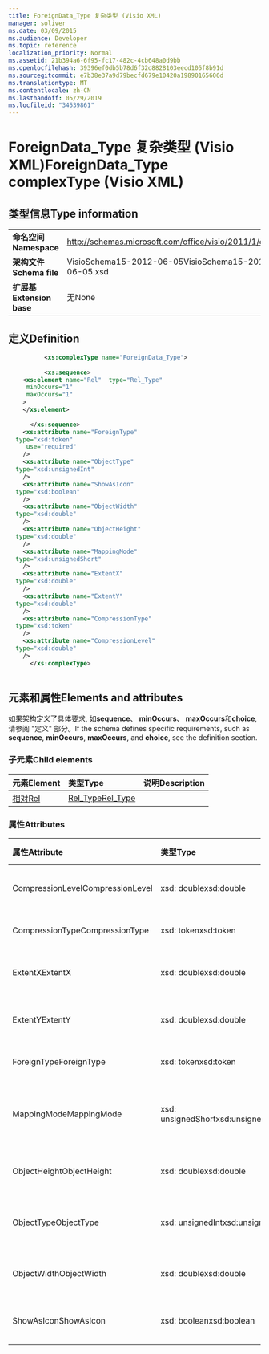 ```yaml
---
title: ForeignData_Type 复杂类型 (Visio XML)
manager: soliver
ms.date: 03/09/2015
ms.audience: Developer
ms.topic: reference
localization_priority: Normal
ms.assetid: 21b394a6-6f95-fc17-482c-4cb648a0d9bb
ms.openlocfilehash: 39396ef0db5b78d6f32d8828103eecd105f8b91d
ms.sourcegitcommit: e7b38e37a9d79becfd679e10420a19890165606d
ms.translationtype: MT
ms.contentlocale: zh-CN
ms.lasthandoff: 05/29/2019
ms.locfileid: "34539861"
---
```

# <a name="foreigndatatype-complextype-visio-xml"></a><span data-ttu-id="3cb3a-102">ForeignData_Type 复杂类型 (Visio XML)</span><span class="sxs-lookup"><span data-stu-id="3cb3a-102">ForeignData_Type complexType (Visio XML)</span></span>

## <a name="type-information"></a><span data-ttu-id="3cb3a-103">类型信息</span><span class="sxs-lookup"><span data-stu-id="3cb3a-103">Type information</span></span>

|||
|:-----|:-----|
|<span data-ttu-id="3cb3a-104">**命名空间**</span><span class="sxs-lookup"><span data-stu-id="3cb3a-104">**Namespace**</span></span> <br/> |http://schemas.microsoft.com/office/visio/2011/1/core  <br/> |
|<span data-ttu-id="3cb3a-105">**架构文件**</span><span class="sxs-lookup"><span data-stu-id="3cb3a-105">**Schema file**</span></span> <br/> |<span data-ttu-id="3cb3a-106">VisioSchema15-2012-06-05</span><span class="sxs-lookup"><span data-stu-id="3cb3a-106">VisioSchema15-2012-06-05.xsd</span></span>  <br/> |
|<span data-ttu-id="3cb3a-107">**扩展基**</span><span class="sxs-lookup"><span data-stu-id="3cb3a-107">**Extension base**</span></span> <br/> |<span data-ttu-id="3cb3a-108">无</span><span class="sxs-lookup"><span data-stu-id="3cb3a-108">None</span></span>  <br/> |
   
## <a name="definition"></a><span data-ttu-id="3cb3a-109">定义</span><span class="sxs-lookup"><span data-stu-id="3cb3a-109">Definition</span></span>

```XML
          <xs:complexType name="ForeignData_Type">
          
          <xs:sequence>
    <xs:element name="Rel"  type="Rel_Type"
     minOccurs="1"
     maxOccurs="1"
    >
    </xs:element>
    
      </xs:sequence>
    <xs:attribute name="ForeignType"
  type="xsd:token"
     use="required"
    />
    <xs:attribute name="ObjectType"
  type="xsd:unsignedInt"
    />
    <xs:attribute name="ShowAsIcon"
  type="xsd:boolean"
    />
    <xs:attribute name="ObjectWidth"
  type="xsd:double"
    />
    <xs:attribute name="ObjectHeight"
  type="xsd:double"
    />
    <xs:attribute name="MappingMode"
  type="xsd:unsignedShort"
    />
    <xs:attribute name="ExtentX"
  type="xsd:double"
    />
    <xs:attribute name="ExtentY"
  type="xsd:double"
    />
    <xs:attribute name="CompressionType"
  type="xsd:token"
    />
    <xs:attribute name="CompressionLevel"
  type="xsd:double"
    />
      </xs:complexType>
      
```

## <a name="elements-and-attributes"></a><span data-ttu-id="3cb3a-110">元素和属性</span><span class="sxs-lookup"><span data-stu-id="3cb3a-110">Elements and attributes</span></span>

<span data-ttu-id="3cb3a-111">如果架构定义了具体要求, 如**sequence**、 **minOccurs**、 **maxOccurs**和**choice**, 请参阅 "定义" 部分。</span><span class="sxs-lookup"><span data-stu-id="3cb3a-111">If the schema defines specific requirements, such as **sequence**, **minOccurs**, **maxOccurs**, and **choice**, see the definition section.</span></span> 
  
### <a name="child-elements"></a><span data-ttu-id="3cb3a-112">子元素</span><span class="sxs-lookup"><span data-stu-id="3cb3a-112">Child elements</span></span>

|<span data-ttu-id="3cb3a-113">**元素**</span><span class="sxs-lookup"><span data-stu-id="3cb3a-113">**Element**</span></span>|<span data-ttu-id="3cb3a-114">**类型**</span><span class="sxs-lookup"><span data-stu-id="3cb3a-114">**Type**</span></span>|<span data-ttu-id="3cb3a-115">**说明**</span><span class="sxs-lookup"><span data-stu-id="3cb3a-115">**Description**</span></span>|
|:-----|:-----|:-----|
|[<span data-ttu-id="3cb3a-116">相对</span><span class="sxs-lookup"><span data-stu-id="3cb3a-116">Rel</span></span>](rel-element-foreigndata_type-complextypevisio-xml.md) <br/> |[<span data-ttu-id="3cb3a-117">Rel_Type</span><span class="sxs-lookup"><span data-stu-id="3cb3a-117">Rel_Type</span></span>](rel_type-complextypevisio-xml.md) <br/> ||
   
### <a name="attributes"></a><span data-ttu-id="3cb3a-118">属性</span><span class="sxs-lookup"><span data-stu-id="3cb3a-118">Attributes</span></span>

|<span data-ttu-id="3cb3a-119">**属性**</span><span class="sxs-lookup"><span data-stu-id="3cb3a-119">**Attribute**</span></span>|<span data-ttu-id="3cb3a-120">**类型**</span><span class="sxs-lookup"><span data-stu-id="3cb3a-120">**Type**</span></span>|<span data-ttu-id="3cb3a-121">**必需**</span><span class="sxs-lookup"><span data-stu-id="3cb3a-121">**Required**</span></span>|<span data-ttu-id="3cb3a-122">**描述**</span><span class="sxs-lookup"><span data-stu-id="3cb3a-122">**Description**</span></span>|<span data-ttu-id="3cb3a-123">**可能的值**</span><span class="sxs-lookup"><span data-stu-id="3cb3a-123">**Possible values**</span></span>|
|:-----|:-----|:-----|:-----|:-----|
|<span data-ttu-id="3cb3a-124">CompressionLevel</span><span class="sxs-lookup"><span data-stu-id="3cb3a-124">CompressionLevel</span></span>  <br/> |<span data-ttu-id="3cb3a-125">xsd: double</span><span class="sxs-lookup"><span data-stu-id="3cb3a-125">xsd:double</span></span>  <br/> |<span data-ttu-id="3cb3a-126">可选</span><span class="sxs-lookup"><span data-stu-id="3cb3a-126">optional</span></span>  <br/> ||<span data-ttu-id="3cb3a-127">Xsd: double 类型的值。</span><span class="sxs-lookup"><span data-stu-id="3cb3a-127">Values of the xsd:double type.</span></span>  <br/> |
|<span data-ttu-id="3cb3a-128">CompressionType</span><span class="sxs-lookup"><span data-stu-id="3cb3a-128">CompressionType</span></span>  <br/> |<span data-ttu-id="3cb3a-129">xsd: token</span><span class="sxs-lookup"><span data-stu-id="3cb3a-129">xsd:token</span></span>  <br/> |<span data-ttu-id="3cb3a-130">可选</span><span class="sxs-lookup"><span data-stu-id="3cb3a-130">optional</span></span>  <br/> ||<span data-ttu-id="3cb3a-131">Xsd: 令牌类型的值。</span><span class="sxs-lookup"><span data-stu-id="3cb3a-131">Values of the xsd:token type.</span></span>  <br/> |
|<span data-ttu-id="3cb3a-132">ExtentX</span><span class="sxs-lookup"><span data-stu-id="3cb3a-132">ExtentX</span></span>  <br/> |<span data-ttu-id="3cb3a-133">xsd: double</span><span class="sxs-lookup"><span data-stu-id="3cb3a-133">xsd:double</span></span>  <br/> |<span data-ttu-id="3cb3a-134">可选</span><span class="sxs-lookup"><span data-stu-id="3cb3a-134">optional</span></span>  <br/> ||<span data-ttu-id="3cb3a-135">Xsd: double 类型的值。</span><span class="sxs-lookup"><span data-stu-id="3cb3a-135">Values of the xsd:double type.</span></span>  <br/> |
|<span data-ttu-id="3cb3a-136">ExtentY</span><span class="sxs-lookup"><span data-stu-id="3cb3a-136">ExtentY</span></span>  <br/> |<span data-ttu-id="3cb3a-137">xsd: double</span><span class="sxs-lookup"><span data-stu-id="3cb3a-137">xsd:double</span></span>  <br/> |<span data-ttu-id="3cb3a-138">可选</span><span class="sxs-lookup"><span data-stu-id="3cb3a-138">optional</span></span>  <br/> ||<span data-ttu-id="3cb3a-139">Xsd: double 类型的值。</span><span class="sxs-lookup"><span data-stu-id="3cb3a-139">Values of the xsd:double type.</span></span>  <br/> |
|<span data-ttu-id="3cb3a-140">ForeignType</span><span class="sxs-lookup"><span data-stu-id="3cb3a-140">ForeignType</span></span>  <br/> |<span data-ttu-id="3cb3a-141">xsd: token</span><span class="sxs-lookup"><span data-stu-id="3cb3a-141">xsd:token</span></span>  <br/> |<span data-ttu-id="3cb3a-142">必需</span><span class="sxs-lookup"><span data-stu-id="3cb3a-142">required</span></span>  <br/> ||<span data-ttu-id="3cb3a-143">Xsd: 令牌类型的值。</span><span class="sxs-lookup"><span data-stu-id="3cb3a-143">Values of the xsd:token type.</span></span>  <br/> |
|<span data-ttu-id="3cb3a-144">MappingMode</span><span class="sxs-lookup"><span data-stu-id="3cb3a-144">MappingMode</span></span>  <br/> |<span data-ttu-id="3cb3a-145">xsd: unsignedShort</span><span class="sxs-lookup"><span data-stu-id="3cb3a-145">xsd:unsignedShort</span></span>  <br/> |<span data-ttu-id="3cb3a-146">可选</span><span class="sxs-lookup"><span data-stu-id="3cb3a-146">optional</span></span>  <br/> ||<span data-ttu-id="3cb3a-147">Xsd: unsignedShort 类型的值。</span><span class="sxs-lookup"><span data-stu-id="3cb3a-147">Values of the xsd:unsignedShort type.</span></span>  <br/> |
|<span data-ttu-id="3cb3a-148">ObjectHeight</span><span class="sxs-lookup"><span data-stu-id="3cb3a-148">ObjectHeight</span></span>  <br/> |<span data-ttu-id="3cb3a-149">xsd: double</span><span class="sxs-lookup"><span data-stu-id="3cb3a-149">xsd:double</span></span>  <br/> |<span data-ttu-id="3cb3a-150">可选</span><span class="sxs-lookup"><span data-stu-id="3cb3a-150">optional</span></span>  <br/> ||<span data-ttu-id="3cb3a-151">Xsd: double 类型的值。</span><span class="sxs-lookup"><span data-stu-id="3cb3a-151">Values of the xsd:double type.</span></span>  <br/> |
|<span data-ttu-id="3cb3a-152">ObjectType</span><span class="sxs-lookup"><span data-stu-id="3cb3a-152">ObjectType</span></span>  <br/> |<span data-ttu-id="3cb3a-153">xsd: unsignedInt</span><span class="sxs-lookup"><span data-stu-id="3cb3a-153">xsd:unsignedInt</span></span>  <br/> |<span data-ttu-id="3cb3a-154">可选</span><span class="sxs-lookup"><span data-stu-id="3cb3a-154">optional</span></span>  <br/> ||<span data-ttu-id="3cb3a-155">Xsd: unsignedInt 类型的值。</span><span class="sxs-lookup"><span data-stu-id="3cb3a-155">Values of the xsd:unsignedInt type.</span></span>  <br/> |
|<span data-ttu-id="3cb3a-156">ObjectWidth</span><span class="sxs-lookup"><span data-stu-id="3cb3a-156">ObjectWidth</span></span>  <br/> |<span data-ttu-id="3cb3a-157">xsd: double</span><span class="sxs-lookup"><span data-stu-id="3cb3a-157">xsd:double</span></span>  <br/> |<span data-ttu-id="3cb3a-158">可选</span><span class="sxs-lookup"><span data-stu-id="3cb3a-158">optional</span></span>  <br/> ||<span data-ttu-id="3cb3a-159">Xsd: double 类型的值。</span><span class="sxs-lookup"><span data-stu-id="3cb3a-159">Values of the xsd:double type.</span></span>  <br/> |
|<span data-ttu-id="3cb3a-160">ShowAsIcon</span><span class="sxs-lookup"><span data-stu-id="3cb3a-160">ShowAsIcon</span></span>  <br/> |<span data-ttu-id="3cb3a-161">xsd: boolean</span><span class="sxs-lookup"><span data-stu-id="3cb3a-161">xsd:boolean</span></span>  <br/> |<span data-ttu-id="3cb3a-162">可选</span><span class="sxs-lookup"><span data-stu-id="3cb3a-162">optional</span></span>  <br/> ||<span data-ttu-id="3cb3a-163">Xsd: boolean 类型的值。</span><span class="sxs-lookup"><span data-stu-id="3cb3a-163">Values of the xsd:boolean type.</span></span>  <br/> |
   

